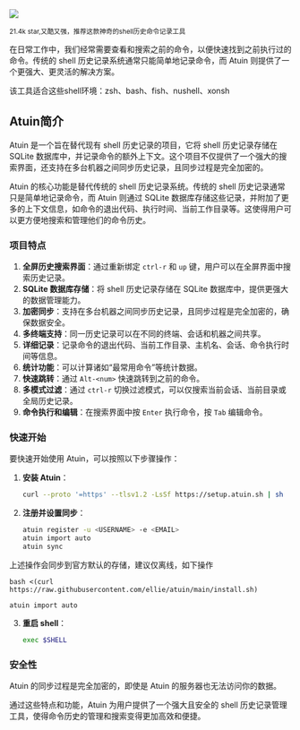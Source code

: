 <img src="/assets/image/241217-atuin.png" />

<small>21.4k star,又酷又强，推荐这款神奇的shell历史命令记录工具</small>

在日常工作中，我们经常需要查看和搜索之前的命令，以便快速找到之前执行过的命令。传统的 shell 历史记录系统通常只能简单地记录命令，而 Atuin 则提供了一个更强大、更灵活的解决方案。

该工具适合这些shell环境：zsh、bash、fish、nushell、xonsh

## Atuin简介

Atuin 是一个旨在替代现有 shell 历史记录的项目，它将 shell 历史记录存储在 SQLite 数据库中，并记录命令的额外上下文。这个项目不仅提供了一个强大的搜索界面，还支持在多台机器之间同步历史记录，且同步过程是完全加密的。

Atuin 的核心功能是替代传统的 shell 历史记录系统。传统的 shell 历史记录通常只是简单地记录命令，而 Atuin 则通过 SQLite 数据库存储这些记录，并附加了更多的上下文信息，如命令的退出代码、执行时间、当前工作目录等。这使得用户可以更方便地搜索和管理他们的命令历史。


### 项目特点
1. **全屏历史搜索界面**：通过重新绑定 `ctrl-r` 和 `up` 键，用户可以在全屏界面中搜索历史记录。
2. **SQLite 数据库存储**：将 shell 历史记录存储在 SQLite 数据库中，提供更强大的数据管理能力。
3. **加密同步**：支持在多台机器之间同步历史记录，且同步过程是完全加密的，确保数据安全。
4. **多终端支持**：同一历史记录可以在不同的终端、会话和机器之间共享。
5. **详细记录**：记录命令的退出代码、当前工作目录、主机名、会话、命令执行时间等信息。
6. **统计功能**：可以计算诸如“最常用命令”等统计数据。
7. **快速跳转**：通过 `Alt-<num>` 快速跳转到之前的命令。
8. **多模式过滤**：通过 `ctrl-r` 切换过滤模式，可以仅搜索当前会话、当前目录或全局历史记录。
9. **命令执行和编辑**：在搜索界面中按 `Enter` 执行命令，按 `Tab` 编辑命令。

### 快速开始
要快速开始使用 Atuin，可以按照以下步骤操作：

1. **安装 Atuin**：
   ```sh
   curl --proto '=https' --tlsv1.2 -LsSf https://setup.atuin.sh | sh
   ```

2. **注册并设置同步**：
   ```sh
   atuin register -u <USERNAME> -e <EMAIL>
   atuin import auto
   atuin sync
   ```
上述操作会同步到官方默认的存储，建议仅离线，如下操作

```
bash <(curl https://raw.githubusercontent.com/ellie/atuin/main/install.sh)
            
atuin import auto
```

3. **重启 shell**：
   ```sh
   exec $SHELL
   ```

### 安全性
Atuin 的同步过程是完全加密的，即使是 Atuin 的服务器也无法访问你的数据。


通过这些特点和功能，Atuin 为用户提供了一个强大且安全的 shell 历史记录管理工具，使得命令历史的管理和搜索变得更加高效和便捷。